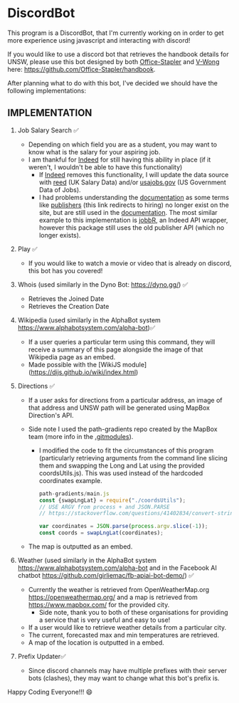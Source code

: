 # DiscordBot

This program is a DiscordBot, that I'm currently working on in order to get more experience using javascript and interacting with discord!

If you would like to use a discord bot that retrieves the handbook details for UNSW, please use this bot designed by both [Office-Stapler](https://github.com/Office-Stapler) and [V-Wong](https://github.com/V-Wong) here: https://github.com/Office-Stapler/handbook.



After planning what to do with this bot, I've decided we should have the following implementations:

## IMPLEMENTATION

1. Job Salary Search  :white_check_mark:

   - Depending on which field you are as a student, you may want to know what is the salary for your aspiring job.
   - I am thankful for [Indeed](indeed.com.au/) for still having this ability in place (if it weren't, I wouldn't be able to have this functionality)
     - If [Indeed](indeed.com.au/) removes this functionality, I will update the data source with [reed](https://www.reed.co.uk/developers/jobseeker) (UK Salary Data) and/or [usajobs.gov](https://developer.usajobs.gov/) (US Government Data of Jobs).
     - I had problems understanding the [documentation](https://opensource.indeedeng.io/api-documentation/) as some terms like [publishers](https://www.indeed.com/publisher) (this link redirects to hiring) no longer exist on the site, but are still used in the [documentation](https://opensource.indeedeng.io/api-documentation/docs/job-search/). The most similar example to this implementation is [jobbR](https://rdrr.io/github/dashee87/jobbR/man/getSalary.html), an Indeed API wrapper, however this package still uses the old publisher API (which no longer exists).
2. Play :white_check_mark:

   - If you would like to watch a movie or video that is already on discord, this bot has you covered!
3. Whois (used similarly in the Dyno Bot: <https://dyno.gg/>) :white_check_mark:
   - Retrieves the Joined Date
   - Retrieves the Creation Date
4. Wikipedia (used similarly in the AlphaBot system  <https://www.alphabotsystem.com/alpha-bot>):white_check_mark:

   - If a user queries a particular term using this command, they will receive a summary of this page alongside the image of that Wikipedia page as an embed. 
   - Made possible with the [WikiJS module] (https://dijs.github.io/wiki/index.html)
5. Directions​ :white_check_mark:
   - If a user asks for directions from a particular address, an image of that
     address and UNSW path will be generated using MapBox Direction's API.

   - Side note I used the path-gradients repo created by the MapBox team (more info in the [.gitmodules](https://github.com/mapbox/path-gradients/tree/404530e28d92ed47719d0c4d87994249e2467a11)).

     - I modified the code to fit the circumstances of this program (particularly retrieving arguments from the command line slicing them and swapping the Long and Lat using the provided coordsUtils.js). This was used instead of the hardcoded coordinates example.
   
       
   
       ```js		
       path-gradients/main.js
       const {swapLngLat} = require("./coordsUtils");
       // USE ARGV from process + and JSON.PARSE
       // https://stackoverflow.com/questions/41402834/convert-string-array-to-array-in-javascript
       
       var coordinates = JSON.parse(process.argv.slice(-1));
       const coords = swapLngLat(coordinates);
       ```
   
       
   
   - The map is outputted as an embed.
6. Weather (used similarly in the AlphaBot system  <https://www.alphabotsystem.com/alpha-bot> and in the Facebook AI chatbot https://github.com/girliemac/fb-apiai-bot-demo/)  :white_check_mark:
   - Currently the weather is retrieved from OpenWeatherMap.org <https://openweathermap.org/> and a map is retrieved from <https://www.mapbox.com/> for the provided city.
     - Side note, thank you to both of these organisations for providing a service that is very useful and easy to use!
   - If a user would like to retrieve weather details from a particular city.
   - The current, forecasted max and min temperatures are retrieved.
   - A map of the location is outputted in a embed.

7. Prefix Updater:white_check_mark:

   - Since discord channels may have multiple prefixes with their server bots (clashes), they may want to change what this bot's prefix is.
   

Happy Coding Everyone!!! :smile: 
